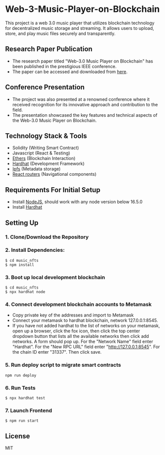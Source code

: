 # Web-3-Music-Player-on-Blockchain

This project is a web 3.0 music player that utilizes blockchain technology for decentralized music storage and streaming. It allows users to upload, store, and play music files securely and transparently.

## Research Paper Publication

- The research paper titled "Web-3.0 Music Player on Blockchain" has been published in the prestigious IEEE conference.
- The paper can be accessed and downloaded from [here](https://www.researchgate.net/publication/370178652_Web-3_Music_Player_on_Blockchain).

## Conference Presentation

- The project was also presented at a renowned conference where it received recognition for its innovative approach and contribution to the field.
- The presentation showcased the key features and technical aspects of the Web-3.0 Music Player on Blockchain.

## Technology Stack & Tools

- Solidity (Writing Smart Contract)
- Javascript (React & Testing)
- [Ethers](https://docs.ethers.io/v5/) (Blockchain Interaction)
- [Hardhat](https://hardhat.org/) (Development Framework)
- [Ipfs](https://ipfs.io/) (Metadata storage)
- [React routers](https://v5.reactrouter.com/) (Navigational components)

## Requirements For Initial Setup
- Install [NodeJS](https://nodejs.org/en/), should work with any node version below 16.5.0
- Install [Hardhat](https://hardhat.org/)

## Setting Up
### 1. Clone/Download the Repository

### 2. Install Dependencies:
```
$ cd music_nfts
$ npm install
```
### 3. Boot up local development blockchain
```
$ cd music_nfts
$ npx hardhat node
```

### 4. Connect development blockchain accounts to Metamask
- Copy private key of the addresses and import to Metamask
- Connect your metamask to hardhat blockchain, network 127.0.0.1:8545.
- If you have not added hardhat to the list of networks on your metamask, open up a browser, click the fox icon, then click the top center dropdown button that lists all the available networks then click add networks. A form should pop up. For the "Network Name" field enter "Hardhat". For the "New RPC URL" field enter "http://127.0.0.1:8545". For the chain ID enter "31337". Then click save.  


### 5. Run deploy script to migrate smart contracts
`npm run deploy`

### 6. Run Tests
`$ npx hardhat test`

### 7. Launch Frontend
`$ npm run start`


License
----
MIT
